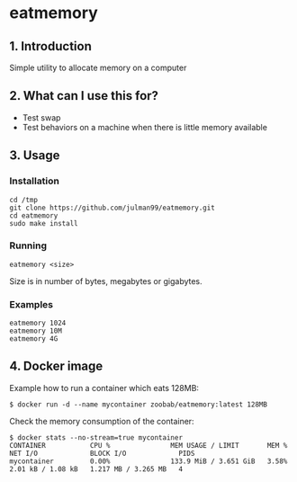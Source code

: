 eatmemory
=========

## 1. Introduction
Simple utility to allocate memory on a computer

## 2. What can I use this for?
- Test swap
- Test behaviors on a machine when there is little memory available

## 3. Usage

### Installation

```
cd /tmp
git clone https://github.com/julman99/eatmemory.git
cd eatmemory
sudo make install
```

### Running

```
eatmemory <size>
```

Size is in number of bytes, megabytes or gigabytes.

### Examples

```
eatmemory 1024
eatmemory 10M
eatmemory 4G
```

## 4. Docker image

Example how to run a container which eats 128MB:

```
$ docker run -d --name mycontainer zoobab/eatmemory:latest 128MB
```

Check the memory consumption of the container:

```
$ docker stats --no-stream=true mycontainer
CONTAINER           CPU %               MEM USAGE / LIMIT       MEM %               NET I/O             BLOCK I/O             PIDS
mycontainer         0.00%               133.9 MiB / 3.651 GiB   3.58%               2.01 kB / 1.08 kB   1.217 MB / 3.265 MB   4
```
